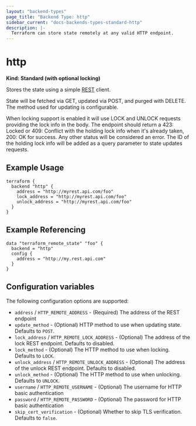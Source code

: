 ```yaml
---
layout: "backend-types"
page_title: "Backend Type: http"
sidebar_current: "docs-backends-types-standard-http"
description: |-
  Terraform can store state remotely at any valid HTTP endpoint.
---
```


# http

**Kind: Standard (with optional locking)**

Stores the state using a simple [REST](https://en.wikipedia.org/wiki/Representational_state_transfer) client.

State will be fetched via GET, updated via POST, and purged with DELETE. The method used for updating is configurable.

When locking support is enabled it will use LOCK and UNLOCK requests providing the lock info in the body. The endpoint should
return a 423: Locked or 409: Conflict with the holding lock info when it's already taken, 200: OK for success. Any other status
will be considered an error. The ID of the holding lock info will be added as a query parameter to state updates requests.

## Example Usage

```hcl
terraform {
  backend "http" {
    address = "http://myrest.api.com/foo"
    lock_address = "http://myrest.api.com/foo"
    unlock_address = "http://myrest.api.com/foo"
  }
}
```

## Example Referencing

```hcl
data "terraform_remote_state" "foo" {
  backend = "http"
  config {
    address = "http://my.rest.api.com"
  }
}
```

## Configuration variables

The following configuration options are supported:

 * `address` / `HTTP_REMOTE_ADDRESS` - (Required) The address of the REST endpoint
 * `update_method` - (Optional) HTTP method to use when updating state.
   Defaults to `POST`.
 * `lock_address` / `HTTP_REMOTE_LOCK_ADDRESS` - (Optional) The address of the lock REST endpoint.
   Defaults to disabled.
 * `lock_method` - (Optional) The HTTP method to use when locking.
   Defaults to `LOCK`.
 * `unlock_address` / `HTTP_REMOTE_UNLOCK_ADDRESS` - (Optional) The address of the unlock REST endpoint.
   Defaults to disabled.
 * `unlock_method` - (Optional) The HTTP method to use when unlocking.
   Defaults to `UNLOCK`.
 * `username` / `HTTP_REMOTE_USERNAME` - (Optional) The username for HTTP basic authentication
 * `password` / `HTTP_REMOTE_PASSWORD` - (Optional) The password for HTTP basic authentication
 * `skip_cert_verification` - (Optional) Whether to skip TLS verification.
   Defaults to `false`.
